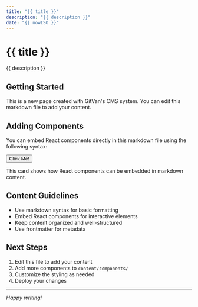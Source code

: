 ```yaml
---
title: "{{ title }}"
description: "{{ description }}"
date: "{{ nowISO }}"
---
```


# {{ title }}

{{ description }}

## Getting Started

This is a new page created with GitVan's CMS system. You can edit this markdown file to add your content.

## Adding Components

You can embed React components directly in this markdown file using the following syntax:

<Button variant="primary">Click Me!</Button>

<Card title="Sample Card" description="This demonstrates component embedding">

This card shows how React components can be embedded in markdown content.

</Card>

## Content Guidelines

- Use markdown syntax for basic formatting
- Embed React components for interactive elements
- Keep content organized and well-structured
- Use frontmatter for metadata

## Next Steps

1. Edit this file to add your content
2. Add more components to `content/components/`
3. Customize the styling as needed
4. Deploy your changes

---

*Happy writing!*
